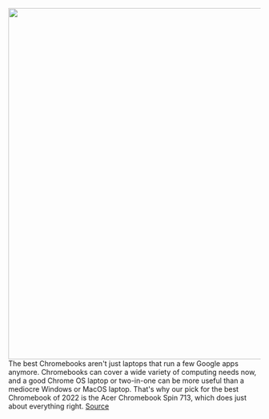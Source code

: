 <img src='https://cdn.vox-cdn.com/thumbor/QU6eumkhn_KLxYalD7UacJeBVAc=/0x0:2040x1360/1200x675/filters:focal(832x0:1158x326)/cdn.vox-cdn.com/uploads/chorus_image/image/66976145/mchin_181029_4126_0011.0.5.jpg' width='700px' /><br/>
The best Chromebooks aren't just laptops that run a few Google apps anymore. Chromebooks can cover a wide variety of computing needs now, and a good Chrome OS laptop or two-in-one can be more useful than a mediocre Windows or MacOS laptop. That's why our pick for the best Chromebook of 2022 is the Acer Chromebook Spin 713, which does just about everything right.
<a href='https://www.theverge.com/21296102/best-chromebooks'> Source <a/>